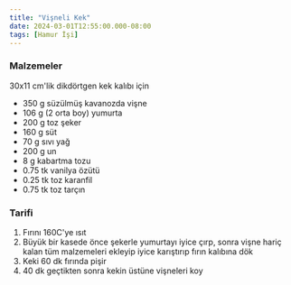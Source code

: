 ```yaml
---
title: "Vişneli Kek"
date: 2024-03-01T12:55:00.000-08:00
tags: [Hamur İşi]
---
```


### Malzemeler

30x11 cm'lik dikdörtgen kek kalıbı için

- 350 g süzülmüş kavanozda vişne
- 106 g (2 orta boy) yumurta
- 200 g toz şeker
- 160 g süt
- 70 g sıvı yağ
- 200 g un
- 8 g kabartma tozu
- 0.75 tk vanilya özütü
- 0.25 tk toz karanfil
- 0.75 tk toz tarçın

### Tarifi

1. Fırını 160C'ye ısıt
2. Büyük bir kasede önce şekerle yumurtayı iyice çırp, sonra vişne hariç kalan tüm malzemeleri ekleyip iyice karıştırıp fırın kalıbına dök
3. Keki 60 dk fırında pişir
4. 40 dk geçtikten sonra kekin üstüne vişneleri koy
